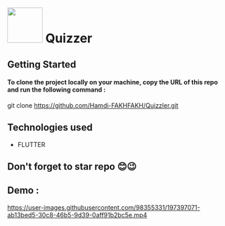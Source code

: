  # <img src='https://user-images.githubusercontent.com/98355331/197398245-396e2638-b476-4b3d-aef8-a571e5f90eec.png' widht= 80 height = 80>  Quizzer 


## Getting Started
#### To clone the project locally on your machine, copy the URL of this repo and run the following command :
git clone https://github.com/Hamdi-FAKHFAKH/Quizzler.git
## Technologies used
* FLUTTER
## Don't forget to star repo 😊😉
## Demo : 



https://user-images.githubusercontent.com/98355331/197397071-ab13bed5-30c8-46b5-9d39-0aff91b2bc5e.mp4



